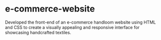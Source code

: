 # e-commerce-website
Developed the front-end of an e-commerce handloom website using HTML and CSS to create a visually
appealing and responsive interface for showcasing handcrafted textiles.
